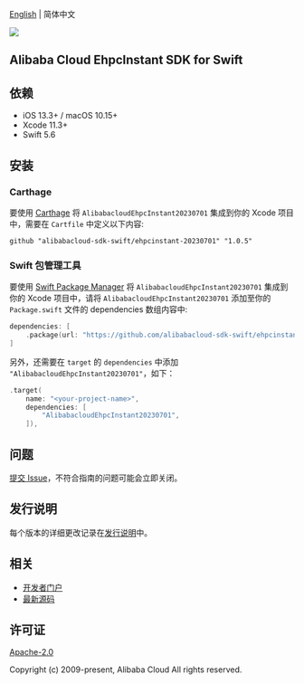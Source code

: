 [English](README.md) | 简体中文

![](https://aliyunsdk-pages.alicdn.com/icons/AlibabaCloud.svg)

## Alibaba Cloud EhpcInstant SDK for Swift

## 依赖

- iOS 13.3+ / macOS 10.15+
- Xcode 11.3+
- Swift 5.6

## 安装

### Carthage

要使用 [Carthage](https://github.com/Carthage/Carthage) 将 `AlibabacloudEhpcInstant20230701` 集成到你的 Xcode 项目中，需要在 `Cartfile` 中定义以下内容:

```ogdl
github "alibabacloud-sdk-swift/ehpcinstant-20230701" "1.0.5"
```

### Swift 包管理工具

要使用 [Swift Package Manager](https://swift.org/package-manager/) 将 `AlibabacloudEhpcInstant20230701` 集成到你的 Xcode 项目中，请将 `AlibabacloudEhpcInstant20230701` 添加至你的 `Package.swift` 文件的 dependencies 数组内容中:

```swift
dependencies: [
    .package(url: "https://github.com/alibabacloud-sdk-swift/ehpcinstant-20230701.git", from: "1.0.5")
]
```

另外，还需要在 `target` 的 `dependencies` 中添加 `"AlibabacloudEhpcInstant20230701"`，如下：

```swift
.target(
    name: "<your-project-name>",
    dependencies: [
        "AlibabacloudEhpcInstant20230701",
    ]),
```

## 问题

[提交 Issue](https://github.com/alibabacloud-sdk-swift/ehpcinstant-20230701/issues/new)，不符合指南的问题可能会立即关闭。

## 发行说明

每个版本的详细更改记录在[发行说明](./ChangeLog.txt)中。

## 相关

* [开发者门户](https://next.api.aliyun.com/home)
* [最新源码](https://github.com/alibabacloud-sdk-swift/ehpcinstant-20230701)

## 许可证

[Apache-2.0](http://www.apache.org/licenses/LICENSE-2.0)

Copyright (c) 2009-present, Alibaba Cloud All rights reserved.
